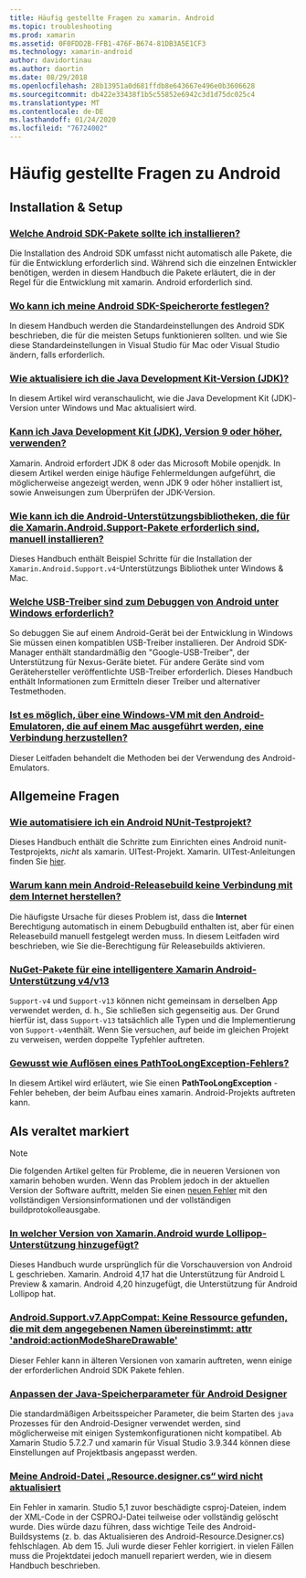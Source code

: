 ```yaml
---
title: Häufig gestellte Fragen zu xamarin. Android
ms.topic: troubleshooting
ms.prod: xamarin
ms.assetid: 0F0FDD2B-FFB1-476F-B674-81DB3A5E1CF3
ms.technology: xamarin-android
author: davidortinau
ms.author: daortin
ms.date: 08/29/2018
ms.openlocfilehash: 28b13951a0d681ffdb8e643667e496e0b3606628
ms.sourcegitcommit: db422e33438f1b5c55852e6942c3d1d75dc025c4
ms.translationtype: MT
ms.contentlocale: de-DE
ms.lasthandoff: 01/24/2020
ms.locfileid: "76724002"
---
```

# <a name="android-frequently-asked-questions"></a>Häufig gestellte Fragen zu Android

## <a name="installation--setup"></a>Installation & Setup

### <a name="which-android-sdk-packages-should-i-installinstall-android-sdk-packagesmd"></a>[Welche Android SDK-Pakete sollte ich installieren?](install-android-sdk-packages.md)

Die Installation des Android SDK umfasst nicht automatisch alle Pakete, die für die Entwicklung erforderlich sind. Während sich die einzelnen Entwickler benötigen, werden in diesem Handbuch die Pakete erläutert, die in der Regel für die Entwicklung mit xamarin. Android erforderlich sind.

### <a name="where-can-i-set-my-android-sdk-locationsandroid-sdk-locationmd"></a>[Wo kann ich meine Android SDK-Speicherorte festlegen?](android-sdk-location.md)

In diesem Handbuch werden die Standardeinstellungen des Android SDK beschrieben, die für die meisten Setups funktionieren sollten. und wie Sie diese Standardeinstellungen in Visual Studio für Mac oder Visual Studio ändern, falls erforderlich.

### <a name="how-do-i-update-the-java-development-kit-jdk-versionupdate-jdkmd"></a>[Wie aktualisiere ich die Java Development Kit-Version (JDK)?](update-jdk.md)

In diesem Artikel wird veranschaulicht, wie die Java Development Kit (JDK)-Version unter Windows und Mac aktualisiert wird.

### <a name="can-i-use-java-development-kit-jdk-version-9-or-laterjdk9-errorsmd"></a>[Kann ich Java Development Kit (JDK), Version 9 oder höher, verwenden?](jdk9-errors.md)

Xamarin. Android erfordert JDK 8 oder das Microsoft Mobile openjdk. In diesem Artikel werden einige häufige Fehlermeldungen aufgeführt, die möglicherweise angezeigt werden, wenn JDK 9 oder höher installiert ist, sowie Anweisungen zum Überprüfen der JDK-Version.

### <a name="how-can-i-manually-install-the-android-support-libraries-required-by-the-xamarinandroidsupport-packagesinstall-android-support-librarymd"></a>[Wie kann ich die Android-Unterstützungsbibliotheken, die für die Xamarin.Android.Support-Pakete erforderlich sind, manuell installieren?](install-android-support-library.md)

Dieses Handbuch enthält Beispiel Schritte für die Installation der `Xamarin.Android.Support.v4`-Unterstützungs Bibliothek unter Windows & Mac.

### <a name="what-usb-drivers-do-i-need-to-debug-android-on-windowsandroid-drivers-debug-windowsmd"></a>[Welche USB-Treiber sind zum Debuggen von Android unter Windows erforderlich?](android-drivers-debug-windows.md)

So debuggen Sie auf einem Android-Gerät bei der Entwicklung in Windows Sie müssen einen kompatiblen USB-Treiber installieren. Der Android SDK-Manager enthält standardmäßig den "Google-USB-Treiber", der Unterstützung für Nexus-Geräte bietet.
Für andere Geräte sind vom Gerätehersteller veröffentlichte USB-Treiber erforderlich. Dieses Handbuch enthält Informationen zum Ermitteln dieser Treiber und alternativer Testmethoden.

### <a name="is-it-possible-to-connect-to-android-emulators-running-on-a-mac-from-a-windows-vmconnect-android-emulator-mac-windowsmd"></a>[Ist es möglich, über eine Windows-VM mit den Android-Emulatoren, die auf einem Mac ausgeführt werden, eine Verbindung herzustellen?](connect-android-emulator-mac-windows.md)

Dieser Leitfaden behandelt die Methoden bei der Verwendung des Android-Emulators.

## <a name="general-questions"></a>Allgemeine Fragen

### <a name="how-do-i-automate-an-android-nunit-test-projectautomate-android-nunit-testmd"></a>[Wie automatisiere ich ein Android NUnit-Testprojekt?](automate-android-nunit-test.md)

Dieses Handbuch enthält die Schritte zum Einrichten eines Android nunit-Testprojekts, _nicht_ als xamarin. UITest-Projekt. Xamarin. UITest-Anleitungen finden Sie [hier](/appcenter/test-cloud/preparing-for-upload).

### <a name="why-cant-my-android-release-build-connect-to-the-internetandroid-internetmd"></a>[Warum kann mein Android-Releasebuild keine Verbindung mit dem Internet herstellen?](android-internet.md)

Die häufigste Ursache für dieses Problem ist, dass die **Internet** Berechtigung automatisch in einem Debugbuild enthalten ist, aber für einen Releasebuild manuell festgelegt werden muss. In diesem Leitfaden wird beschrieben, wie Sie die-Berechtigung für Releasebuilds aktivieren.

### <a name="smarter-xamarin-android-support-v4--v13-nuget-packagesandroid-support-v4v13-librariesmd"></a>[NuGet-Pakete für eine intelligentere Xamarin Android-Unterstützung v4/v13 ](android-support-v4v13-libraries.md)

`Support-v4` und `Support-v13` können nicht gemeinsam in derselben App verwendet werden, d. h., Sie schließen sich gegenseitig aus. Der Grund hierfür ist, dass `Support-v13` tatsächlich alle Typen und die Implementierung von `Support-v4`enthält. Wenn Sie versuchen, auf beide im gleichen Projekt zu verweisen, werden doppelte Typfehler auftreten.

### <a name="how-do-i-resolve-a-pathtoolongexception-errorpath-too-long-exceptionmd"></a>[Gewusst wie Auflösen eines PathTooLongException-Fehlers?](path-too-long-exception.md)

In diesem Artikel wird erläutert, wie Sie einen **PathTooLongException** -Fehler beheben, der beim Aufbau eines xamarin. Android-Projekts auftreten kann.

## <a name="deprecated"></a>Als veraltet markiert

> [!NOTE]
> Die folgenden Artikel gelten für Probleme, die in neueren Versionen von xamarin behoben wurden. Wenn das Problem jedoch in der aktuellen Version der Software auftritt, melden Sie einen [neuen Fehler](~/cross-platform/troubleshooting/questions/howto-file-bug.md) mit den vollständigen Versionsinformationen und der vollständigen buildprotokolleausgabe.

### <a name="what-version-of-xamarinandroid-added-lollipop-supportxa-lollipopmd"></a>[In welcher Version von Xamarin.Android wurde Lollipop-Unterstützung hinzugefügt?](xa-lollipop.md)

Dieses Handbuch wurde ursprünglich für die Vorschauversion von Android L geschrieben. Xamarin. Android 4,17 hat die Unterstützung für Android L Preview & xamarin. Android 4,20 hinzugefügt, die Unterstützung für Android Lollipop hat.

### <a name="androidsupportv7appcompat---no-resource-found-that-matches-the-given-name-attr-androidactionmodesharedrawablemissing-action-mode-share-drawablemd"></a>[Android.Support.v7.AppCompat: Keine Ressource gefunden, die mit dem angegebenen Namen übereinstimmt: attr 'android:actionModeShareDrawable'](missing-action-mode-share-drawable.md)

Dieser Fehler kann in älteren Versionen von xamarin auftreten, wenn einige der erforderlichen Android SDK Pakete fehlen.

### <a name="adjusting-java-memory-parameters-for-the-android-designerandroid-designer-java-memorymd"></a>[Anpassen der Java-Speicherparameter für Android Designer](android-designer-java-memory.md)

Die standardmäßigen Arbeitsspeicher Parameter, die beim Starten des `java` Prozesses für den Android-Designer verwendet werden, sind möglicherweise mit einigen Systemkonfigurationen nicht kompatibel. Ab Xamarin Studio 5.7.2.7 und xamarin für Visual Studio 3.9.344 können diese Einstellungen auf Projektbasis angepasst werden.

### <a name="my-android-resourcedesignercs-file-will-not-updateresource-designer-wont-updatemd"></a>[Meine Android-Datei „Resource.designer.cs“ wird nicht aktualisiert](resource-designer-wont-update.md)

Ein Fehler in xamarin. Studio 5,1 zuvor beschädigte csproj-Dateien, indem der XML-Code in der CSPROJ-Datei teilweise oder vollständig gelöscht wurde. Dies würde dazu führen, dass wichtige Teile des Android-Buildsystems (z. b. das Aktualisieren des Android-Resource.Designer.cs) fehlschlagen. Ab dem 15. Juli wurde dieser Fehler korrigiert. in vielen Fällen muss die Projektdatei jedoch manuell repariert werden, wie in diesem Handbuch beschrieben.

